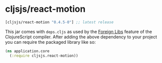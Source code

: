 # cljsjs/react-motion

[](dependency)
```clojure
[cljsjs/react-motion "0.4.5-0"] ;; latest release
```
[](/dependency)

This jar comes with `deps.cljs` as used by the [Foreign Libs][flibs] feature
of the ClojureScript compiler. After adding the above dependency to your project
you can require the packaged library like so:

```clojure
(ns application.core
  (:require cljsjs.react-motion))
```

[flibs]: https://github.com/clojure/clojurescript/wiki/Packaging-Foreign-Dependencies

